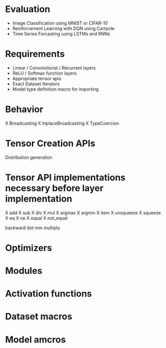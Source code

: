 # Evaluation  
- Image Classification using MNIST or CIFAR-10  
- Reinforcement Learning with DQN using Cartpole  
- Time Series Forcasting using LSTMs and RNNs  
  
# Requirements  
- Linear / Convolutional / Recurrent layers  
- ReLU / Softmax function layers
- Appropriate tensor apis  
- Exact Dataset Iterators  
- Model type definition macro for importing  

# Behavior
X Broadcasting
X InplaceBroadcasting
X TypeCoercion

# Tensor Creation APIs
Distribution generation

# Tensor API implementations necessary before layer implementation
X add
X sub
X div
X mul
X argmax
X argmin
X item
X unsqueeze
X squeeze
X eq
X ne
X equal
X not_equal

backward
dot
mm
multiply


# Optimizers

# Modules

# Activation functions

# Dataset macros

# Model amcros
